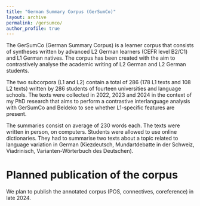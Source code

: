 ```yaml
---
title: "German Summary Corpus (GerSumCo)"
layout: archive
permalink: /gersumco/
author_profile: true
---
```

The GerSumCo (German Summary  Corpus) is a learner corpus that consists of syntheses written by advanced L2 German learners (CEFR level B2/C1) and L1 German natives. The corpus has been created with the aim to contrastively analyse the academic writing of L2 German and L2 German students.

The two subcorpora (L1 and L2) contain a total of 286 (178 L1 texts and 108 L2 texts) written by 286 students of fourteen universities and language schools. The texts were collected in 2022, 2023 and 2024 in the context of my PhD research that aims to perform a contrastive interlanguage analysis with GerSumCo and Beldeko to see whether L1-specific features are present. 

The summaries consist on average of 230 words each. The texts were written in person, on computers. Students were allowed to use online dictionaries. They had to summarise two texts about a topic related to language variation in German (Kiezdeutsch, Mundartdebatte in der Schweiz, Viadrinisch, Varianten-Wörterbuch des Deutschen).

Planned publication of the corpus
===
We plan to publish the annotated corpus (POS, connectives, coreference) in late 2024.